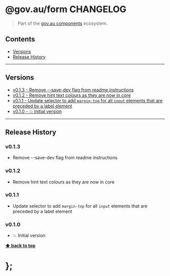 @gov.au/form CHANGELOG
======================

> Part of the [gov.au components](https://github.com/govau/design-system-components/) ecosystem.


## Contents

* [Versions](#install)
* [Release History](#release-history)


----------------------------------------------------------------------------------------------------------------------------------------------------------------


## Versions

* [v0.1.3 - Remove --save-dev flag from readme instructions](#v013)
* [v0.1.2 - Remove hint text colours as they are now in core](#v012)
* [v0.1.1 - Update selector to add `margin-top` for all `input` elements that are preceded by a label element](#v011)
* [v0.1.0 - 💥 Initial version](#v010)


----------------------------------------------------------------------------------------------------------------------------------------------------------------


## Release History

### v0.1.3

- Remove --save-dev flag from readme instructions


### v0.1.2

- Remove hint text colours as they are now in core


### v0.1.1

- Update selector to add `margin-top` for all `input` elements that are preceded by a label element


### v0.1.0

- 💥 Initial version


**[⬆ back to top](#contents)**


# };
